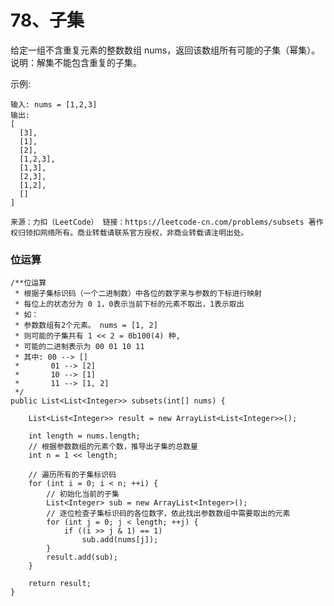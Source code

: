 78、子集
===

给定一组不含重复元素的整数数组 nums，返回该数组所有可能的子集（幂集）。<br>
说明：解集不能包含重复的子集。<br>

示例:<br>
```
输入: nums = [1,2,3]
输出:
[
  [3],
  [1],
  [2],
  [1,2,3],
  [1,3],
  [2,3],
  [1,2],
  []
]
```
``
来源：力扣（LeetCode）
链接：https://leetcode-cn.com/problems/subsets
著作权归领扣网络所有。商业转载请联系官方授权，非商业转载请注明出处。
``

### 位运算
```
/**位运算
 * 根据子集标识码（一个二进制数）中各位的数字来与参数的下标进行映射
 * 每位上的状态分为 0 1，0表示当前下标的元素不取出，1表示取出
 * 如：
 * 参数数组有2个元素。 nums = [1, 2]
 * 则可能的子集共有 1 << 2 = 0b100(4) 种,
 * 可能的二进制表示为 00 01 10 11
 * 其中: 00 --> []
 *       01 --> [2]
 *       10 --> [1]
 *       11 --> [1, 2]
 */
public List<List<Integer>> subsets(int[] nums) {
    
    List<List<Integer>> result = new ArrayList<List<Integer>>();

    int length = nums.length;
    // 根据参数数组的元素个数，推导出子集的总数量
    int n = 1 << length;
    
    // 遍历所有的子集标识码
    for (int i = 0; i < n; ++i) {
        // 初始化当前的子集
        List<Integer> sub = new ArrayList<Integer>();
        // 逐位检查子集标识码的各位数字，依此找出参数数组中需要取出的元素
        for (int j = 0; j < length; ++j) {
            if ((i >> j & 1) == 1)
                sub.add(nums[j]);
        }
        result.add(sub);
    }

    return result;
}
```
